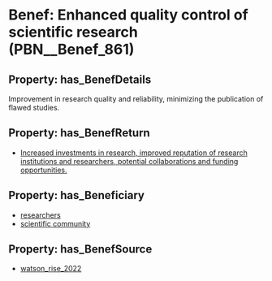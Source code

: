 # Benef: __Enhanced quality control of scientific research__ (PBN__Benef_861)

## Property: has_BenefDetails

Improvement in research quality and reliability, minimizing the publication of flawed studies.

## Property: has_BenefReturn

* [Increased investments in research, improved reputation of research institutions and researchers, potential collaborations and funding opportunities.](../BenefReturn/PBN__BenefReturn_938)

## Property: has_Beneficiary

* [researchers](../Stakeholder/PBN__Stakeholder_2)
* [scientific community](../Stakeholder/PBN__Stakeholder_348)

## Property: has_BenefSource

* [watson_rise_2022](../Article/PBN__Article_173)

